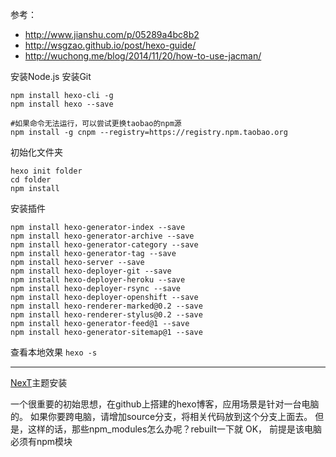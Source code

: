 参考：
* http://www.jianshu.com/p/05289a4bc8b2
* http://wsgzao.github.io/post/hexo-guide/
* http://wuchong.me/blog/2014/11/20/how-to-use-jacman/

安装Node.js
安装Git

```
npm install hexo-cli -g
npm install hexo --save

#如果命令无法运行，可以尝试更换taobao的npm源
npm install -g cnpm --registry=https://registry.npm.taobao.org

```

初始化文件夹
```
hexo init folder
cd folder
npm install
```

安装插件
```
npm install hexo-generator-index --save
npm install hexo-generator-archive --save
npm install hexo-generator-category --save
npm install hexo-generator-tag --save
npm install hexo-server --save
npm install hexo-deployer-git --save
npm install hexo-deployer-heroku --save
npm install hexo-deployer-rsync --save
npm install hexo-deployer-openshift --save
npm install hexo-renderer-marked@0.2 --save
npm install hexo-renderer-stylus@0.2 --save
npm install hexo-generator-feed@1 --save
npm install hexo-generator-sitemap@1 --save
```

查看本地效果
`hexo -s`

****
[NexT](http://theme-next.iissnan.com/five-minutes-setup.html)主题安装


一个很重要的初始思想，在github上搭建的hexo博客，应用场景是针对一台电脑的。
如果你要跨电脑，请增加source分支，将相关代码放到这个分支上面去。
但是，这样的话，那些npm_modules怎么办呢？rebuilt一下就 OK， 前提是该电脑必须有npm模块
